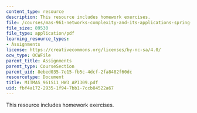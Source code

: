 ```yaml
---
content_type: resource
description: This resource includes homework exercises.
file: /courses/mas-961-networks-complexity-and-its-applications-spring-2011/fbf4a17229351f947bb17ccb84522a67_MITMAS_961S11_HW3_API309.pdf
file_size: 89530
file_type: application/pdf
learning_resource_types:
- Assignments
license: https://creativecommons.org/licenses/by-nc-sa/4.0/
ocw_type: OCWFile
parent_title: Assignments
parent_type: CourseSection
parent_uid: 8ebed035-7e15-fb5c-4dcf-2fa8482f60dc
resourcetype: Document
title: MITMAS_961S11_HW3_API309.pdf
uid: fbf4a172-2935-1f94-7bb1-7ccb84522a67
---
```

This resource includes homework exercises.